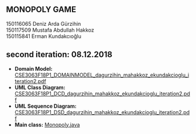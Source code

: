 ## MONOPOLY GAME

150116065 Deniz Arda Gürzihin  
150117509 Mustafa Abdullah Hakkoz  
150115841 Erman Kundakcıoğlu  



## second iteration: 08.12.2018
 
- **Domain Model:** [CSE3063F18P1_DOMAINMODEL_dagurzihin_mahakkoz_ekundakcioglu_iteration2.pdf](https://github.com/mustafahakkoz/monopoly/blob/master/iteration2/cse3063F18P1_DOMAINMODEL_dagurzihin_mahakkoz_ekundakcioglu_iteration2.pdf)  
- **UML Class Diagram:** [CSE3063F18P1_DCD_dagurzihin_mahakkoz_ekundakcioglu_iteration2.pdf](https://github.com/mustafahakkoz/monopoly/blob/master/iteration2/CSE3063F18P1_DCD_dagurzihin_mahakkoz_ekundakcioglu_iteration2.pdf)  
- **UML Sequence Diagram:** [CSE3063F18P1_DSD_dagurzihin_mahakkoz_ekundakcioglu_iteration2.pdf](https://github.com/mustafahakkoz/monopoly/blob/master/iteration2/cse3063F18P1_DSD_dagurzihin_mahakkoz_ekundakcioglu_iteration2.pdf)  
- **Main class:** [Monopoly.java](https://github.com/mustafahakkoz/monopoly/blob/master/iteration2/Monopoly.java)  

